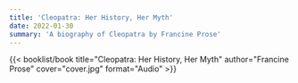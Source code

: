 ```yaml
---
title: 'Cleopatra: Her History, Her Myth'
date: 2022-01-30
summary: 'A biography of Cleopatra by Francine Prose'
---
```


{{< booklist/book
title="Cleopatra: Her History, Her Myth"
author="Francine Prose"
cover="cover.jpg"
format="Audio" >}}
